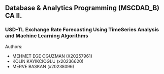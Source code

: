 ## Database & Analytics Programming (MSCDAD_B) CA II.

### USD-TL Exchange Rate Forecasting Using TimeSeries Analysis and Machine Learning Algorithms

Authors:
<ul>
<li>MEHMET EGE OGUZMAN (X20257961)</li>
<li>KOLIN KAYIKCIOGLU (x20236620)</li>
<li>MERVE BASKAN (x20238096)</li>
</ul>
